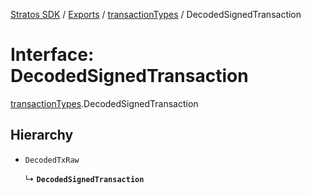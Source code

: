 [Stratos SDK](../README.md) / [Exports](../modules.md) / [transactionTypes](../modules/transactionTypes.md) / DecodedSignedTransaction

# Interface: DecodedSignedTransaction

[transactionTypes](../modules/transactionTypes.md).DecodedSignedTransaction

## Hierarchy

- `DecodedTxRaw`

  ↳ **`DecodedSignedTransaction`**
